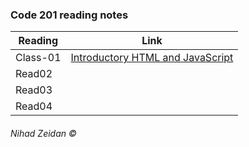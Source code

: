 ### Code 201 reading notes



Reading | Link 
--------|-------
Class-01  | [Introductory HTML and JavaScript](class01.md)
Read02  |
Read03 |
Read04 |



###### Nihad Zeidan &copy; 
